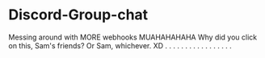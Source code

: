 # Discord-Group-chat
Messing around with MORE webhooks
MUAHAHAHAHA Why did you click on this, Sam's friends? Or Sam, whichever. XD
.
.
.
.
.
.
.
.
.
.
.
.
.
.
.
.
.
